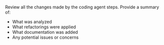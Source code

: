 Review all the changes made by the coding agent steps.
Provide a summary of:
- What was analyzed
- What refactorings were applied
- What documentation was added
- Any potential issues or concerns